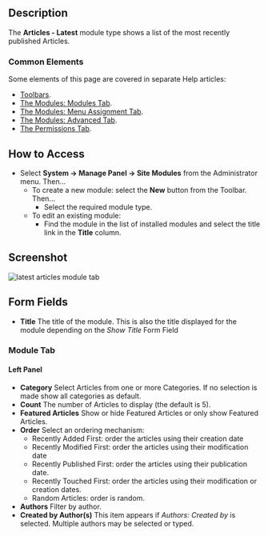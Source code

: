 <!-- Filename: Help4.x:Site_Modules:_Articles_-_Latest / Display title: Modules: Articles - Latest -->

## Description

The **Articles - Latest** module type shows a list of the most recently
published Articles.

### Common Elements

Some elements of this page are covered in separate Help articles:

* [Toolbars](jdocmanual?article=help/common-elements/toolbars).
* [The Modules: Modules Tab](jdocmanual?article=help/modules/modules-module-tab).
* [The Modules: Menu Assignment Tab](jdocmanual?article=help/modules/modules-menu-assignment-tab).
* [The Modules: Advanced Tab](jdocmanual?article=help/modules/modules-advanced-tab).
* [The Permissions Tab](jdocmanual?article=help/common-elements/edit-permissions).

## How to Access

- Select **System → Manage Panel → Site Modules** from the
  Administrator menu. Then...
  - To create a new module: select the **New** button from the Toolbar.
    Then...
    - Select the required module type.
  - To edit an existing module:
    - Find the module in the list of installed modules and select the
      title link in the **Title** column.

## Screenshot

![latest articles module tab](../../../en/images/modules-site/modules-articles-latest-module-tab.png)

## Form Fields

- **Title** The title of the module. This is also the title displayed
  for the module depending on the *Show Title* Form Field

### Module Tab

#### Left Panel

- **Category** Select Articles from one or more Categories. If no
  selection is made show all categories as default.
- **Count** The number of Articles to display (the default is 5).
- **Featured Articles** Show or hide Featured Articles or only show
  Featured Articles.
- **Order** Select an ordering mechanism:
  - Recently Added First: order the articles using their creation date
  - Recently Modified First: order the articles using their modification date
  - Recently Published First: order the articles using their publication date.
  - Recently Touched First: order the articles using their modification or 
  creation dates.
  - Random Articles: order is random.
- **Authors** Filter by author.
- **Created by Author(s)** This item appears if *Authors: Created by* is 
  selected. Multiple authors may be selected or typed.
